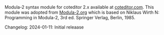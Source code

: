 Modula-2 syntax module for coteditor 2.x available at [coteditor.com](https://coteditor.com).
This module was adopted from [Modula-2.org](https://www.modula2.org/) which is based on Niklaus Wirth N: Programming in Modula-2, 3rd ed. Springer Verlag, Berlin, 1985.

Changelog:
2024-01-11: Initial releaase
